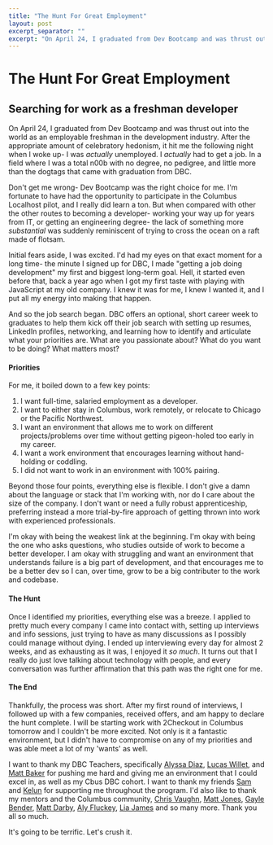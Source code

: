 ```yaml
---
title: "The Hunt For Great Employment"
layout: post
excerpt_separator: ""
excerpt: "On April 24, I graduated from Dev Bootcamp and was thrust out into the world as an employable freshman in the development industry. After the appropriate amount of celebratory hedonism, it hit me the following night when I woke up- I was *actually* unemployed. I *actually* had to get a job. In a field where I was a total n00b with no degree, no pedigree, and little more than the dogtags that came with graduation from DBC."
---
```


# The Hunt For Great Employment
## Searching for work as a freshman developer

On April 24, I graduated from Dev Bootcamp and was thrust out into the world as an employable freshman in the development industry. After the appropriate amount of celebratory hedonism, it hit me the following night when I woke up- I was *actually* unemployed. I *actually* had to get a job. In a field where I was a total n00b with no degree, no pedigree, and little more than the dogtags that came with graduation from DBC.

Don't get me wrong- Dev Bootcamp was the right choice for me. I'm fortunate to have had the opportunity to participate in the Columbus Localhost pilot, and I really did learn a ton. But when compared with other the other routes to becoming a developer- working your way up for years from IT, or getting an engineering degree- the lack of something more *substantial* was suddenly reminiscent of trying to cross the ocean on a raft made of flotsam.

Initial fears aside, I was excited. I'd had my eyes on that exact moment for a long time- the minute I signed up for DBC, I made "getting a job doing development" my first and biggest long-term goal. Hell, it started even before that, back a year ago when I got my first taste with playing with JavaScript at my old company. I knew it was for me, I knew I wanted it, and I put all my energy into making that happen.

And so the job search began. DBC offers an optional, short career week to graduates to help them kick off their job search with setting up resumes, LinkedIn profiles, networking, and learning how to identify and articulate what your priorities are. What are you passionate about? What do you want to be doing? What matters most?

#### Priorities

For me, it boiled down to a few key points:

1. I want full-time, salaried employment as a developer.
2. I want to either stay in Columbus, work remotely, or relocate to Chicago or the Pacific Northwest.
3. I want an environment that allows me to work on different projects/problems over time without getting pigeon-holed too early in my career.
4. I want a work environment that encourages learning without hand-holding or coddling.
5. I did not want to work in an environment with 100% pairing.

Beyond those four points, everything else is flexible. I don't give a damn about the language or stack that I'm working with, nor do I care about the size of the company. I don't want or need a fully robust apprenticeship, preferring instead a more trial-by-fire approach of getting thrown into work with experienced professionals.

I'm okay with being the weakest link at the beginning. I'm okay with being the one who asks questions, who studies outside of work to become a better developer. I am okay with struggling and want an environment that understands failure is a big part of development, and that encourages me to be a better dev so I can, over time, grow to be a big contributer to the work and codebase.

#### The Hunt

Once I identified my priorities, everything else was a breeze. I applied to pretty much every company I came into contact with, setting up interviews and info sessions, just trying to have as many discussions as I possibly could manage without dying. I ended up interviewing every day for almost 2 weeks, and as exhausting as it was, I enjoyed it *so much*. It turns out that I really do just love talking about technology with people, and every conversation was further affirmation that this path was the right one for me.

#### The End

Thankfully, the process was short. After my first round of interviews, I followed up with a few companies, received offers, and am happy to declare the hunt complete. I will be starting work with 2Checkout in Columbus tomorrow and I couldn't be more excited. Not only is it a fantastic environment, but I didn't have to compromise on any of my priorities and was able meet a lot of my 'wants' as well.

I want to thank my DBC Teachers, specifically [Alyssa Diaz](https://twitter.com/alycit), [Lucas Willet](https://twitter.com/_ltw), and [Matt Baker](https://twitter.com/mattbaker) for pushing me hard and giving me an environment that I could excel in, as well as my Cbus DBC cohort. I want to thank my friends [Sam](https://twitter.com/mogsam55) and [Kelun](https://twitter.com/chintrademark) for supporting me throughout the program. I'd also like to thank my mentors and the Columbus community, [Chris Vaughn](https://twitter.com/mistercvaughn), [Matt Jones](https://twitter.com/al2o3cr), [Gayle Bender](https://twitter.com/gayleforce), [Matt Darby](https://twitter.com/mattdarby), [Aly Fluckey](https://twitter.com/wtfluckey), [Lia James](https://twitter.com/Lia_James) and so many more. Thank you all so much.

It's going to be terrific. Let's crush it.